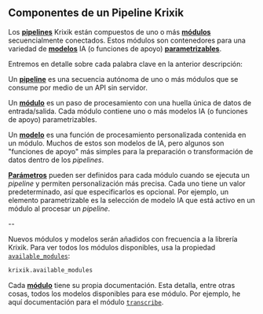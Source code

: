 ## Componentes de un Pipeline Krixik

Los [**pipelines**](creacion_de_pipelines.md) Krixik están compuestos de uno o más [**módulos**](../../modulos/introduccion_modulos.md) secuencialmente conectados. Estos módulos son contenedores para una variedad de [**modelos**](../parametros_y_procesar_archivos_a_traves_de_pipelines/metodo_process_procesar.md#seleccion-de-modelo-por-medio-del-argumento-modules) IA (o funciones de apoyo) [**parametrizables**](../parametros_y_procesar_archivos_a_traves_de_pipelines/metodo_process_procesar.md#seleccion-de-modelo-por-medio-del-argumento-modules).

Entremos en detalle sobre cada palabra clave en la anterior descripción:

Un [**pipeline**](creacion_de_pipelines.md) es una secuencia autónoma de uno o más módulos que se consume por medio de un API sin servidor.

Un [**módulo**](../../modulos/introduccion_modulos.md) es un paso de procesamiento con una huella única de datos de entrada/salida. Cada módulo contiene uno o más modelos IA (o funciones de apoyo) parametrizables.

Un [**modelo**](../parametros_y_procesar_archivos_a_traves_de_pipelines/metodo_process_procesar.md#seleccion-de-modelo-por-medio-del-argumento-modules) es una función de procesamiento personalizada contenida en un módulo. Muchos de estos son modelos de IA, pero algunos son "funciones de apoyo" más simples para la preparación o transformación de datos dentro de los *pipelines*.

[**Parámetros**](../parametros_y_procesar_archivos_a_traves_de_pipelines/metodo_process_procesar.md#seleccion-de-modelo-por-medio-del-argumento-modules) pueden ser definidos para cada módulo cuando se ejecuta un *pipeline* y permiten personalización más precisa. Cada uno tiene un valor predeterminado, así que especificarlos es opcional. Por ejemplo, un elemento parametrizable es la selección de modelo IA que está activo en un módulo al procesar un *pipeline*.

--

Nuevos módulos y modelos serán añadidos con frecuencia a la librería Krixik. Para ver todos los módulos disponibles, usa la propiedad [`available_modules`](../metodos_de_conveniencia/metodos_de_conveniencia.md#ve-todos-los-modulos-disponibles-con-la-propiedad-available_modules):

```python
krixik.available_modules
```

Cada [**módulo**](../../modulos/introduccion_modulos.md) tiene su propia documentación. Esta detalla, entre otras cosas, todos los modelos disponibles para ese módulo. Por ejemplo, he aquí documentación para el módulo [`transcribe`](../../modulos/modulos_ia/modulo_transcribe_transcripcion.md).
